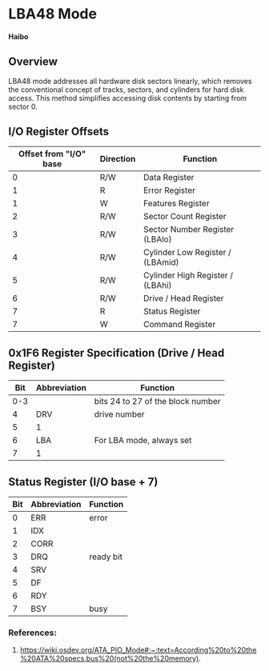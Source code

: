 # LBA48 Mode
#### Haibo

## Overview
LBA48 mode addresses all hardware disk sectors linearly, which removes the conventional concept of tracks, sectors, and cylinders for hard disk access. This method simplifies accessing disk contents by starting from sector 0.

## I/O Register Offsets

| Offset from "I/O" base | Direction | Function                    |
|------------------------|-----------|-----------------------------|
| 0                      | R/W       | Data Register               |
| 1                      | R         | Error Register              |
| 1                      | W         | Features Register           |
| 2                      | R/W       | Sector Count Register       |
| 3                      | R/W       | Sector Number Register (LBAlo) |
| 4                      | R/W       | Cylinder Low Register / (LBAmid) |
| 5                      | R/W       | Cylinder High Register / (LBAhi) |
| 6                      | R/W       | Drive / Head Register       |
| 7                      | R         | Status Register             |
| 7                      | W         | Command Register            |

## 0x1F6 Register Specification (Drive / Head Register)

| Bit   | Abbreviation | Function                                          |
|-------|--------------|---------------------------------------------------|
| 0-3   |              | bits 24 to 27 of the block number |
| 4     | DRV          | drive number                        |
| 5     | 1            |                                    |
| 6     | LBA          | For LBA mode, always set |
| 7     | 1            |                                 |

## Status Register (I/O base + 7)

| Bit   | Abbreviation | Function                                          |
|-------|--------------|---------------------------------------------------|
| 0     | ERR          | error |
| 1     | IDX          |                   |
| 2     | CORR         |            |
| 3     | DRQ          | ready bit |
| 4     | SRV          |            |
| 5     | DF           |          |
| 6     | RDY          | |
| 7     | BSY          | busy|


### References:
1. https://wiki.osdev.org/ATA_PIO_Mode#:~:text=According%20to%20the%20ATA%20specs,bus%20(not%20the%20memory).


